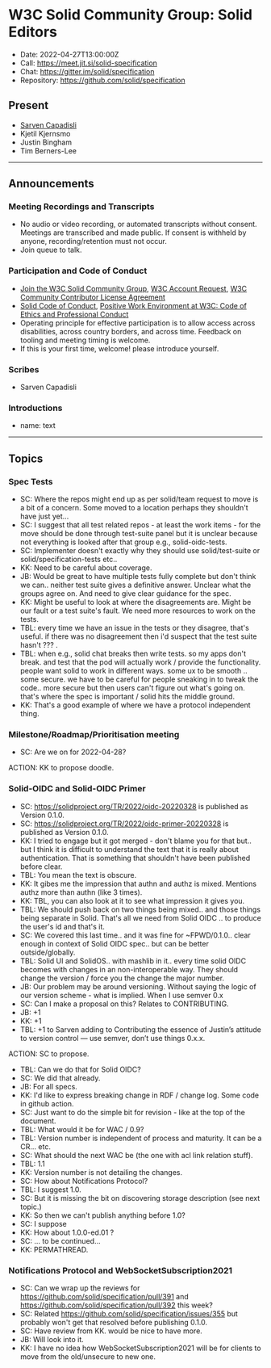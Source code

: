 # W3C Solid Community Group: Solid Editors

* Date: 2022-04-27T13:00:00Z
* Call: https://meet.jit.si/solid-specification
* Chat: https://gitter.im/solid/specification
* Repository: https://github.com/solid/specification

## Present
* [Sarven Capadisli](https://csarven.ca/#i)
* Kjetil Kjernsmo
* Justin Bingham
* Tim Berners-Lee


---

## Announcements

### Meeting Recordings and Transcripts
* No audio or video recording, or automated transcripts without consent. Meetings are transcribed and made public. If consent is withheld by anyone, recording/retention must not occur.
* Join queue to talk.


### Participation and Code of Conduct
* [Join the W3C Solid Community Group](https://www.w3.org/community/solid/join), [W3C Account Request](http://www.w3.org/accounts/request), [W3C Community Contributor License Agreement](https://www.w3.org/community/about/agreements/cla/)
* [Solid Code of Conduct](https://github.com/solid/process/blob/main/code-of-conduct.md), [Positive Work Environment at W3C: Code of Ethics and Professional Conduct](https://www.w3.org/Consortium/cepc/)
* Operating principle for effective participation is to allow access across disabilities, across country borders, and across time. Feedback on tooling and meeting timing is welcome.
* If this is your first time, welcome! please introduce yourself.


### Scribes
* Sarven Capadisli


### Introductions
* name: text

---

## Topics

### Spec Tests
* SC: Where the repos might end up as per solid/team request to move is a bit of a concern. Some moved to a location perhaps they shouldn't have just yet...
* SC: I suggest that all test related repos - at least the work items - for the move should be done through test-suite panel but it is unclear because not everything is looked after that group e.g., solid-oidc-tests.
* SC: Implementer doesn't exactly why they should use solid/test-suite or solid/specification-tests etc..
* KK: Need to be careful about coverage.
* JB: Would be great to have multiple tests fully complete but don't think we can.. neither test suite gives a definitive answer. Unclear what the groups agree on. And need to give clear guidance for the spec.
* KK: Might be useful to look at where the disagreements are. Might be our fault or a test suite's fault. We need more resources to work on the tests.
* TBL: every time we have an issue in the tests or they disagree, that's useful. if there was no disagreement then i'd suspect that the test suite hasn't ??? .
* TBL: when e.g., solid chat breaks then write tests. so my apps don't break. and test that the pod will actually work / provide the functionality. people want solid to work in different ways. some ux to be smooth .. some secure. we have to be careful for people sneaking in to tweak the code.. more secure but then users can't figure out what's going on. that's where the spec is important / solid hits the middle ground.
* KK: That's a good example of where we have a protocol independent thing.


### Milestone/Roadmap/Prioritisation meeting
* SC: Are we on for 2022-04-28?

ACTION: KK to propose doodle.


### Solid-OIDC and Solid-OIDC Primer
* SC: https://solidproject.org/TR/2022/oidc-20220328 is published as Version 0.1.0.
* SC: https://solidproject.org/TR/2022/oidc-primer-20220328 is published as Version 0.1.0.
* KK: I tried to engage but it got merged - don't blame you for that but.. but I think it is difficult to understand the text that it is really about authentication. That is something that shouldn't have been published before clear.
* TBL: You mean the text is obscure.
* KK: It gibes me the impression that authn and authz is mixed. Mentions authz more than authn (like 3 times).
* KK: TBL, you can also look at it to see what impression it gives you.
* TBL: We should push back on two things being mixed.. and those things being separate in Solid. That's all we need from Solid OIDC .. to produce the user's id and that's it.
* SC: We covered this last time.. and it was fine for ~FPWD/0.1.0.. clear enough in context of Solid OIDC spec.. but can be better outside/globally.
* TBL: Solid UI and SolidOS.. with mashlib in it.. every time solid OIDC becomes with changes in an non-interoperable way. They should change the version / force you the change the major number.
* JB: Our problem may be around versioning. Without saying the logic of our version scheme - what is implied. When I use semver 0.x 
* SC: Can I make a proposal on this? Relates to CONTRIBUTING.
* JB: +1
* KK: +1
* TBL: +1 to Sarven adding to Contributing the essence of Justin’s attitude to version control — use semver, don’t use things 0.x.x.

ACTION: SC to propose.

* TBL: Can we do that for Solid OIDC?
* SC: We did that already.
* JB: For all specs.
* KK: I'd like to express breaking change in RDF / change log. Some code in github action.
* SC: Just want to do the simple bit for revision - like at the top of the document.
* TBL: What would it be for WAC / 0.9?
* TBL: Version number is independent of process and maturity. It can be a CR... etc.
* SC: What should the next WAC be (the one with acl link relation stuff).
* TBL: 1.1
* KK: Version number is not detailing the changes.
* SC: How about Notifications Protocol?
* TBL: I suggest 1.0.
* SC: But it is missing the bit on discovering storage description (see next topic.)
* KK: So then we can't publish anything before 1.0?
* SC: I suppose
* KK: How about 1.0.0-ed.01 ?
* SC: ... to be continued...
* KK: PERMATHREAD.


### Notifications Protocol and WebSocketSubscription2021
* SC: Can we wrap up the reviews for https://github.com/solid/specification/pull/391 and https://github.com/solid/specification/pull/392 this week?
* SC: Related https://github.com/solid/specification/issues/355 but probably won't get that resolved before publishing 0.1.0.
* SC: Have review from KK. would be nice to have more.
* JB: Will look into it.
* KK: I have no idea how WebSocketSubscription2021 will be for clients to move from the old/unsecure to new one.
